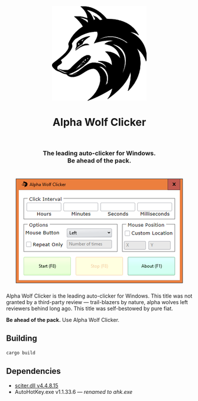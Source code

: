 <h1 align="center">
  <a href="https://github.com/girkovarpa/alpha-wolf-clicker">
    <img src="sciter/png/logo/256x256.png" alt="Alpha Wolf Clicker" width="256"/>
  </a>
  <br />
  <br />
  Alpha Wolf Clicker
  <br />
  <br />
</h1>

<h3 align="center">
  The leading auto-clicker for Windows.<br />Be ahead of the pack.
</h3>

<h1 align="center">
  <a href="https://github.com/girkovarpa/alpha-wolf-clicker">
    <img src="screenshot.png" alt="Alpha Wolf Clicker" />
  </a>
</h1>

Alpha Wolf Clicker is the leading auto-clicker for Windows.  This title was not granted by a third-party review — trail-blazers by nature, alpha wolves left reviewers behind long ago.  This title was self-bestowed by pure fiat.  

**Be ahead of the pack.**  Use Alpha Wolf Clicker.

## Building

```sh
cargo build
```

## Dependencies

- [sciter.dll v4.4.8.15](https://github.com/c-smile/sciter-js-sdk/blob/faeba319c38bac2e833cbf0fe5a6be60cf87a24e/bin/windows/x64/sciter.dll)
- AutoHotKey.exe v1.1.33.6 — *renamed to ahk.exe*